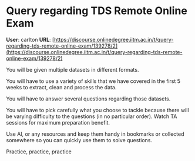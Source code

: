 # Query regarding TDS Remote Online Exam

**User**: carlton
**URL**: [https://discourse.onlinedegree.iitm.ac.in/t/query-regarding-tds-remote-online-exam/139278/2](https://discourse.onlinedegree.iitm.ac.in/t/query-regarding-tds-remote-online-exam/139278/2)

You will be given multiple datasets in different formats.

You will have to use a variety of skills that we have covered in the first 5 weeks to extract, clean and process the data.

You will have to answer several questions regarding those datasets.

You will have to pick carefully what you choose to tackle because there will be varying difficulty to the questions (in no particular order). Watch TA sessions for maximum preparation benefit.

Use AI, or any resources and keep them handy in bookmarks or collected somewhere so you can quickly use them to solve questions.

Practice, practice, practice
